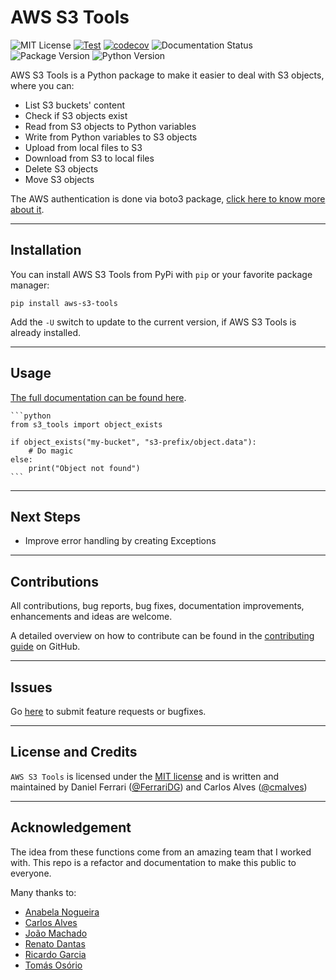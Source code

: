 # AWS S3 Tools

![MIT License](https://img.shields.io/pypi/l/aws-s3-tools)
[![Test](https://github.com/FerrariDG/aws-s3-tools/actions/workflows/test.yml/badge.svg)](https://github.com/FerrariDG/aws-s3-tools/actions/workflows/test.yml)
[![codecov](https://codecov.io/gh/FerrariDG/aws-s3-tools/branch/main/graph/badge.svg?token=YRM26tZexs)](https://codecov.io/gh/FerrariDG/aws-s3-tools)
![Documentation Status](https://readthedocs.org/projects/aws-s3-tools/badge/?version=latest)
![Package Version](https://img.shields.io/pypi/v/aws-s3-tools)
![Python Version](https://img.shields.io/pypi/pyversions/aws-s3-tools)

AWS S3 Tools is a Python package to make it easier to deal with S3 objects, where you can:

- List S3 buckets' content
- Check if S3 objects exist
- Read from S3 objects to Python variables
- Write from Python variables to S3 objects
- Upload from local files to S3
- Download from S3 to local files
- Delete S3 objects
- Move S3 objects

The AWS authentication is done via boto3 package, [click here to know more about it](https://boto3.amazonaws.com/v1/documentation/api/latest/guide/credentials.html).

---

## Installation

You can install AWS S3 Tools from PyPi with `pip` or your favorite package manager:

    pip install aws-s3-tools

Add the ``-U`` switch to update to the current version, if AWS S3 Tools is already installed.

---

## Usage

[The full documentation can be found here](https://aws-s3-tools.readthedocs.io/en/latest/index.html).

    ```python
    from s3_tools import object_exists

    if object_exists("my-bucket", "s3-prefix/object.data"):
        # Do magic
    else:
        print("Object not found")
    ```

---

## Next Steps

- Improve error handling by creating Exceptions

---

## Contributions

All contributions, bug reports, bug fixes, documentation improvements,
enhancements and ideas are welcome.

A detailed overview on how to contribute can be found in the
[contributing guide](CONTRIBUTING.md)
on GitHub.

---

## Issues

Go [here](https://github.com/FerrariDG/aws-s3-tools/issues) to submit feature
requests or bugfixes.

---

## License and Credits

`AWS S3 Tools` is licensed under the [MIT license](LICENSE) and is written and
maintained by Daniel Ferrari ([@FerrariDG](https://github.com/FerrariDG)) and Carlos Alves ([@cmalves](https://github.com/cmalves))

---

## Acknowledgement

The idea from these functions come from an amazing team that I worked with. This repo is a refactor and documentation to make this public to everyone.

Many thanks to:

- [Anabela Nogueira](https://www.linkedin.com/in/abnogueira/)
- [Carlos Alves](https://www.linkedin.com/in/carlosmalves/)
- [João Machado](https://www.linkedin.com/in/machadojpf/)
- [Renato Dantas](https://www.linkedin.com/in/renatomoura/)
- [Ricardo Garcia](https://www.linkedin.com/in/ricardo-g-oliveira/)
- [Tomás Osório](https://www.linkedin.com/in/tomas-osorio/)
